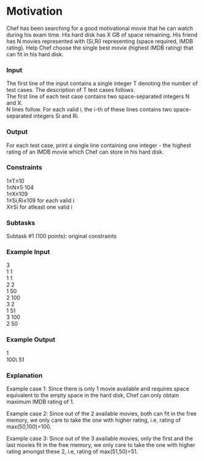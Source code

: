 # Motivation

Chef has been searching for a good motivational movie that he can watch during his exam time. His hard disk has X GB of space remaining. His friend has N movies represented with (Si,Ri) representing (space required, IMDB rating). Help Chef choose the single best movie (highest IMDB rating) that can fit in his hard disk.

### Input
The first line of the input contains a single integer T denoting the number of test cases. The description of T test cases follows.\
The first line of each test case contains two space-separated integers N and X.\
N lines follow. For each valid i, the i-th of these lines contains two space-separated integers Si and Ri.

### Output
For each test case, print a single line containing one integer - the highest rating of an IMDB movie which Chef can store in his hard disk.

### Constraints
1≤T≤10\
1≤N≤5⋅104\
1≤X≤109\
1≤Si,Ri≤109 for each valid i\
X≥Si for atleast one valid i

### Subtasks
Subtask #1 (100 points): original constraints

### Example Input
3\
1 1\
1 1\
2 2\
1 50\
2 100\
3 2\
1 51\
3 100\
2 50

### Example Output
1\
100\ 
51

### Explanation
Example case 1: Since there is only 1 movie available and requires space equivalent to the empty space in the hard disk, Chef can only obtain maximum IMDB rating of 1.

Example case 2: Since out of the 2 available movies, both can fit in the free memory, we only care to take the one with higher rating, i.e, rating of max(50,100)=100.

Example case 3: Since out of the 3 available movies, only the first and the last movies fit in the free memory, we only care to take the one with higher rating amongst these 2, i.e, rating of max(51,50)=51.
